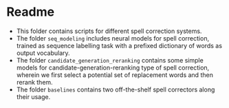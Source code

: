 
# Readme

- This folder contains scripts for different spell correction systems.
- The folder `seq_modeling` includes neural models for spell correction, trained as sequence labelling task with a prefixed dictionary of words as output vocabulary.
- The folder `candidate_generation_reranking` contains some simple models for candidate-generation-reranking type of spell correction, wherein we first select a potential set of replacement words and then rerank them.
- The folder `baselines` contains two off-the-shelf spell correctors along their usage.